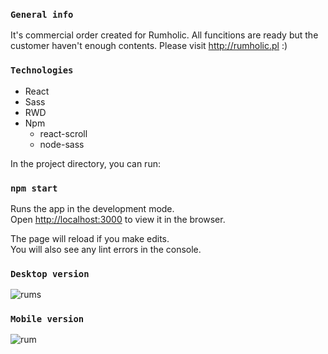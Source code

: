 ### `General info`

It's commercial order created for Rumholic. All funcitions are ready but the customer haven't enough contents. Please visit http://rumholic.pl :)

### `Technologies`

* React
* Sass
* RWD
* Npm
   * react-scroll
   * node-sass

In the project directory, you can run:

### `npm start`

Runs the app in the development mode.<br />
Open [http://localhost:3000](http://localhost:3000) to view it in the browser.

The page will reload if you make edits.<br />
You will also see any lint errors in the console.

### `Desktop version`

![rums](https://user-images.githubusercontent.com/66370279/92136793-bf04c300-ee0c-11ea-8da6-ef0504f8f7cb.png)

### `Mobile version`

![rum](https://user-images.githubusercontent.com/66370279/92137784-e0b27a00-ee0d-11ea-9bf7-c8cce3dfd8e8.gif)

